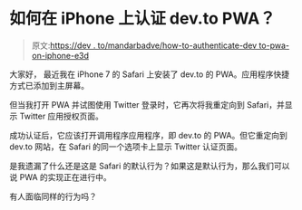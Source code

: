 # 如何在 iPhone 上认证 dev.to PWA？

> 原文:[https://dev . to/mandarbadve/how-to-authenticate-dev to-pwa-on-iphone-e3d](https://dev.to/mandarbadve/how-to-authenticate-devto-pwa-on-iphone-e3d)

大家好，
最近我在 iPhone 7 的 Safari 上安装了 dev.to 的 PWA。应用程序快捷方式已添加到主屏幕。

但当我打开 PWA 并试图使用 Twitter 登录时，它再次将我重定向到 Safari，并显示 Twitter 应用授权页面。

成功认证后，它应该打开调用程序应用程序，即 dev.to 的 PWA。但它重定向到 dev.to 网站，在 Safari 的同一个选项卡上显示 Twitter 认证页面。

是我遗漏了什么还是这是 Safari 的默认行为？如果这是默认行为，那么我们可以说 PWA 的实现正在进行中。

有人面临同样的行为吗？